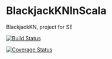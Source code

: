 # BlackjackKNInScala
BlackjackKN, project for SE

[![Build Status](https://travis-ci.org/jasieben/de.htwg.se.BlackjackKNInScala.svg?branch=pattern)](https://travis-ci.org/jasieben/de.htwg.se.BlackjackKNInScala)

[![Coverage Status](https://coveralls.io/repos/github/jasieben/de.htwg.se.BlackjackKNInScala/badge.svg?branch=pattern)](https://coveralls.io/github/jasieben/de.htwg.se.BlackjackKNInScala?branch=pattern)



